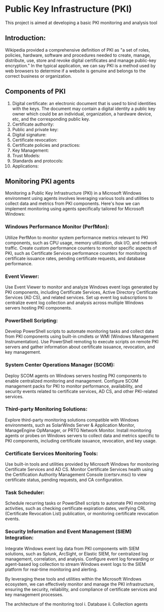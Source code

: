 # Public Key Infrastructure (PKI)
This project is aimed at developing a basic PKI monitoring and analysis tool <br>
## Introduction:
Wikipedia provided a comprehensive definition of PKI as "a set of roles, policies, hardware, software and procedures needed to create, manage, distribute, use, store and revoke digital certificates and manage public-key encryption." In the typical application, we can say PKI is a method used by web browsers to determine if a website is genuine and belongs to the correct business or organization.
## Components of PKI
1. Digital certificate: an electronic document that is used to bind identities with the keys. The document may contain a digital identity a public key owner which could be an individual, organization, a hardware device, etc, and the corresponding public key.  
2. Certificate authority:
3. Public and private key:
4. Digital signature:
5. Certificate revocation:
6. Certificate policies and practices:
7. Key Management:
8. Trust Models:
9. Standards and protocols:
10. Applications:
## Monitoring PKI agents 
Monitoring a Public Key Infrastructure (PKI) in a Microsoft Windows environment using agents involves leveraging various tools and utilities to collect data and metrics from PKI components. Here's how we can implement monitoring using agents specifically tailored for Microsoft Windows:

### Windows Performance Monitor (PerfMon):
Utilize PerfMon to monitor system performance metrics relevant to PKI components, such as CPU usage, memory utilization, disk I/O, and network traffic. Create custom performance counters to monitor specific aspects of PKI, such as Certificate Services performance counters for monitoring certificate issuance rates, pending certificate requests, and database performance.

### Event Viewer:
Use Event Viewer to monitor and analyze Windows event logs generated by PKI components, including Certificate Services, Active Directory Certificate Services (AD CS), and related services. Set up event log subscriptions to centralize event log collection and analysis across multiple Windows servers hosting PKI components.

### PowerShell Scripting:
Develop PowerShell scripts to automate monitoring tasks and collect data from PKI components using built-in cmdlets or WMI (Windows Management Instrumentation).
Use PowerShell remoting to execute scripts on remote PKI servers and gather information about certificate issuance, revocation, and key management.

### System Center Operations Manager (SCOM):
Deploy SCOM agents on Windows servers hosting PKI components to enable centralized monitoring and management. Configure SCOM management packs for PKI to monitor performance, availability, and security events related to certificate services, AD CS, and other PKI-related services.

### Third-party Monitoring Solutions:
Explore third-party monitoring solutions compatible with Windows environments, such as SolarWinds Server & Application Monitor, ManageEngine OpManager, or PRTG Network Monitor.
Install monitoring agents or probes on Windows servers to collect data and metrics specific to PKI components, including certificate issuance, revocation, and key usage.

### Certificate Services Monitoring Tools:
Use built-in tools and utilities provided by Microsoft Windows for monitoring Certificate Services and AD CS. Monitor Certificate Services health using the Certification Authority Management Console (certsrv.msc) to view certificate status, pending requests, and CA configuration.

### Task Scheduler:
Schedule recurring tasks or PowerShell scripts to automate PKI monitoring activities, such as checking certificate expiration dates, verifying CRL (Certificate Revocation List) publication, or monitoring certificate revocation events.

### Security Information and Event Management (SIEM) Integration:
Integrate Windows event log data from PKI components with SIEM solutions, such as Splunk, ArcSight, or Elastic SIEM, for centralized log management, correlation, and analysis.
Configure event log forwarding or agent-based log collection to stream Windows event logs to the SIEM platform for real-time monitoring and alerting.

By leveraging these tools and utilities within the Microsoft Windows ecosystem, we can effectively monitor and manage the PKI infrastructure, ensuring the security, reliability, and compliance of certificate services and key management processes.

The architecture of the monitoring tool
i. Database
ii. Collection agents 

